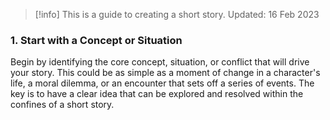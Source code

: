 > [!info] 
> This is a guide to creating a short story. 
> Updated: 16 Feb 2023
### 1. Start with a Concept or Situation
Begin by identifying the core concept, situation, or conflict that will drive your story. This could be as simple as a moment of change in a character's life, a moral dilemma, or an encounter that sets off a series of events. The key is to have a clear idea that can be explored and resolved within the confines of a short story.